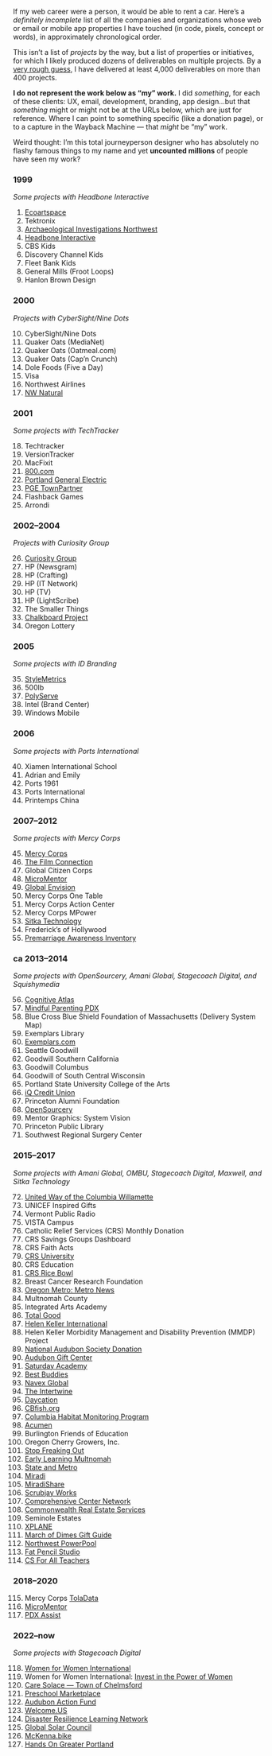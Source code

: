 If my web career were a person, it would be able to rent a car. Here’s a *definitely incomplete* list of all the companies and organizations whose web or email or mobile app properties I have touched (in code, pixels, concept or words), in approximately chronological order. 

This isn’t a list of *projects* by the way, but a list of properties or initiatives, for which I likely produced dozens of deliverables on multiple projects. By a [very rough guess](https://axoplasm.com/web-log/seven-year-report/), I have delivered at least 4,000 deliverables on more than 400 projects.

__I do not represent the work below as “my” work.__ I did *something*, for each of these clients: UX, email, development, branding, app design...but that *something* might or might not be at the URLs below, which are just for reference. Where I can point to something specific (like a donation page), or to a capture in the Wayback Machine — that *might* be “my” work.

Weird thought: I’m this total journeyperson designer who has absolutely no flashy famous things to my name and yet __uncounted millions__ of people have seen my work?


### 1999
*Some projects with Headbone Interactive*

1. [Ecoartspace](https://web.archive.org/web/20020327235236/http://www.ecoartspace.org/)
2. Tektronix
3. [Archaeological Investigations Northwest](https://web.archive.org/web/19991230124111/http://www.ainw.com/)
4. [Headbone Interactive](https://web.archive.org/web/20000301003311/http://www.headbone.com/)
5. CBS Kids
6. Discovery Channel Kids
7. Fleet Bank Kids
8. General Mills (Froot Loops)
9. Hanlon Brown Design


### 2000
*Projects with CyberSight/Nine Dots*

10. CyberSight/Nine Dots
11. Quaker Oats (MediaNet)
12. Quaker Oats (Oatmeal.com)
13. Quaker Oats (Cap’n Crunch)
14. Dole Foods (Five a Day)
15. Visa
16. Northwest Airlines
17. [NW Natural](https://web.archive.org/web/20020802001016/http://www.nwnatural.com/home/home.asp)


### 2001
*Some projects with TechTracker*

18. Techtracker
19. VersionTracker
20. MacFixit
21. [800.com](https://web.archive.org/web/20011201072334/http://www.800.com/)
22. [Portland General Electric](https://web.archive.org/web/20020120142310/http://portlandgeneral.com/)
23. [PGE TownPartner](https://web.archive.org/web/20020326174000/http://townpartner.com/)
24. Flashback Games
25. Arrondi


### 2002–2004
*Projects with Curiosity Group*

26. [Curiosity Group](https://web.archive.org/web/20040604110612/http://curiositygroup.com/)
27. HP (Newsgram)
28. HP (Crafting)
29. HP (IT Network)
30. HP (TV)
31. HP (LightScribe)
32. The Smaller Things
33. [Chalkboard Project](https://web.archive.org/web/20050208103334/http://www.chalkboardproject.org/)
34. Oregon Lottery


### 2005
*Some projects with ID Branding*

35. [StyleMetrics](https://web.archive.org/web/20081006220735/http://www.stylemetrics.com:80/)
36. 500lb
37. [PolyServe](https://web.archive.org/web/20051130013315/http://www.polyserve.com/)
38. Intel (Brand Center)
39. Windows Mobile


### 2006
*Some projects with Ports International*

40. Xiamen International School
41. Adrian and Emily
42. Ports 1961
43. Ports International
44. Printemps China


### 2007–2012
*Some projects with Mercy Corps*

45. [Mercy Corps](https://web.archive.org/web/20130406205755/http://www.mercycorps.org/)
46. [The Film Connection](https://web.archive.org/web/20080724150510/http://www.thefilmconnection.org/)
47. Global Citizen Corps
48. [MicroMentor](https://micromentor.org)
49. [Global Envision](https://web.archive.org/web/20110724022708/http://www.globalenvision.org/)
50. Mercy Corps One Table
51. Mercy Corps Action Center
52. Mercy Corps MPower
53. [Sitka Technology](https://web.archive.org/web/20181023044922/http://sitkatech.com/)
54. Frederick’s of Hollywood
55. [Premarriage Awareness Inventory](https://web.archive.org/web/20110128113406/http://premarriageawareness.com/)


### ca 2013–2014
*Some projects with OpenSourcery, Amani Global, Stagecoach Digital, and Squishymedia*

56. [Cognitive Atlas](https://cognitiveatlas.org)
57. [Mindful Parenting PDX](https://web.archive.org/web/20230203103444/https://mindfulparentingpdx.org/)
58. Blue Cross Blue Shield Foundation of Massachusetts (Delivery System Map)
59. Exemplars Library
60. [Exemplars.com](https://exemplars.com)
61. Seattle Goodwill
62. Goodwill Southern California
63. Goodwill Columbus
64. Goodwill of South Central Wisconsin
65. Portland State University College of the Arts
66. [iQ Credit Union](https://web.archive.org/web/20150209023348/http://www.iqcu.com/)
67. Princeton Alumni Foundation
68. [OpenSourcery](https://web.archive.org/web/20140220115655/http://www.opensourcery.com/)
69. Mentor Graphics: System Vision
70. Princeton Public Library
71. Southwest Regional Surgery Center


### 2015–2017
*Some projects with Amani Global, OMBU, Stagecoach Digital, Maxwell, and Sitka Technology*

72. [United Way of the Columbia Willamette](https://www.unitedway-pdx.org)
73. UNICEF Inspired Gifts
74. Vermont Public Radio
75. VISTA Campus
76. Catholic Relief Services (CRS) Monthly Donation
77. CRS Savings Groups Dashboard
78. CRS Faith Acts
79. [CRS University](https://university.crs.org)
80. CRS Education
81. [CRS Rice Bowl](https://www.crsricebowl.org)
82. Breast Cancer Research Foundation
83. [Oregon Metro: Metro News](https://www.oregonmetro.gov/news)
84. Multnomah County
85. Integrated Arts Academy
86. [Total Good](https://totalgood.org)
87. [Helen Keller International](https://web.archive.org/web/20180807084624/http://hki.org/)
88. Helen Keller Morbidity Management and Disability Prevention (MMDP) Project
89. [National Audubon Society Donation](https://act.audubon.org/a/donate-ap)
90. [Audubon Gift Center](https://gifts.audubon.org)
91. [Saturday Academy](https://www.saturdayacademy.org)
92. [Best Buddies](https://www.bestbuddies.org/donate/)
93. [Navex Global](https://www.navexglobal.com)
94. [The Intertwine](https://www.theintertwine.org)
95. [Daycation](https://www.theintertwine.org/projects/daycation-mobile-app)
96. [CBfish.org](https://web.archive.org/web/20170711134249/https://www.cbfish.org/)
97. [Columbia Habitat Monitoring Program](https://www.champmonitoring.org)
98. [Acumen](https://acumen.org)
99. Burlington Friends of Education
100. Oregon Cherry Growers, Inc.
101. [Stop Freaking Out](https://stopfreakingout.org)
102. [Early Learning Multnomah](https://www.earlylearningmultnomah.org)
103. [State and Metro](https://web.archive.org/web/20171116082543/http://www.stateandmetro.com/)
104. [Miradi](https://www.miradi.org)
105. [MiradiShare](https://www.miradishare.org/ux/home)
106. [Scrubjay Works](https://scrubjay.works)
107. [Comprehensive Center Network](https://compcenternetwork.org)
108. [Commonwealth Real Estate Services](https://cwres.com)
109. Seminole Estates
110. [XPLANE](https://xplane.com)
111. [March of Dimes Gift Guide](https://gifts.marchofdimes.org)
112. [Northwest PowerPool](https://www.nwpp.org)
113. [Fat Pencil Studio](//fatpencilstudio.com/)
114. [CS For All Teachers](//www.csforallteachers.org)


### 2018–2020

115. Mercy Corps [TolaData](//tola-activity.mercycorps.org)
116. [MicroMentor](//www.micromentor.org)
117. [PDX Assist](https://web.archive.org/web/20210620222716/https://pdxassist.com/)


### 2022–now
*Some projects with Stagecoach Digital*

118. [Women for Women International](//www.womenforwomen.org)
119. Women for Women International: [Invest in the Power of Women](http://www.womenforwomen.org/powerofwomen/)
120. [Care Solace — Town of Chelmsford](https://caresolace.com/site/chelmsford-ma)
121. [Preschool Marketplace](https://www.preschoolmarketplace.org)
122. [Audubon Action Fund](https://act.audubonactionfund.org/a/donate)
123. [Welcome.US](https://engage.welcome.us/a/donate)
124. [Disaster Resilience Learning Network](//drln.org)
125. [Global Solar Council](//globalsolarcouncil.org)
126. [McKenna.bike](//mckenna.bike)
127. [Hands On Greater Portland](//www.handsonportland.org)


